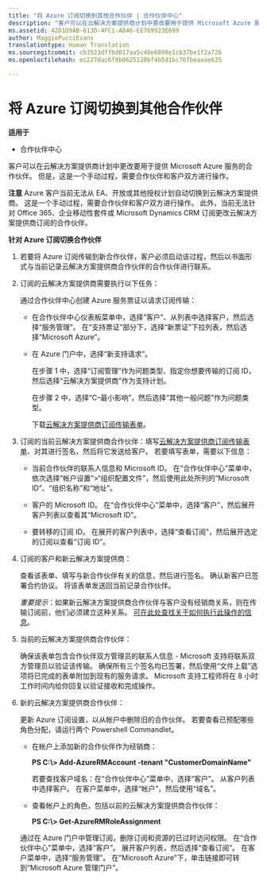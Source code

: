```yaml
---
title: "将 Azure 订阅切换到其他合作伙伴 | 合作伙伴中心"
description: "客户可以在云解决方案提供商计划中更改要用于提供 Microsoft Azure 服务的合作伙伴。 但是，这是一个手动过程，需要合作伙伴和客户双方进行操作。"
ms.assetid: 42D1D9AB-613D-4FC1-A846-EE769923E699
author: MaggiePucciEvans
translationtype: Human Translation
ms.sourcegitcommit: cb3523dffbd017aa5c40e6899e1cb37be1f2a726
ms.openlocfilehash: ec227dac6f8b0625120bf4b5d1bc76fbeaaae635

---
```


# 将 Azure 订阅切换到其他合作伙伴

**适用于**

-  合作伙伴中心

客户可以在云解决方案提供商计划中更改要用于提供 Microsoft Azure 服务的合作伙伴。 但是，这是一个手动过程，需要合作伙伴和客户双方进行操作。

**注意** Azure 客户当前无法从 EA、开放或其他授权计划自动切换到云解决方案提供商。 这是一个手动过程，需要合作伙伴和客户双方进行操作。 此外，当前无法针对 Office 365、企业移动性套件或 Microsoft Dynamics CRM 订阅更改云解决方案提供商订阅的合作伙伴。

 

**针对 Azure 订阅切换合作伙伴**

1.  若要将 Azure 订阅传输到新合作伙伴，客户必须启动该过程，然后以书面形式与当前记录云解决方案提供商合作伙伴的合作伙伴进行联系。

2.  订阅的云解决方案提供商需要执行以下任务：

    通过合作伙伴中心创建 Azure 服务票证以请求订阅传输：

    -   在合作伙伴中心仪表板菜单中，选择“客户”、从列表中选择客户，然后选择“服务管理”。 在“支持票证”部分下，选择“新票证”下拉列表，然后选择“Microsoft Azure”。

    -   在 Azure 门户中，选择“新支持请求”。

        在步骤 1 中，选择“订阅管理”作为问题类型、指定你想要传输的订阅 ID，然后选择“云解决方案提供商”作为支持计划。

        在步骤 2 中，选择“C–最小影响”，然后选择“其他一般问题”作为问题类型。

        下载[云解决方案提供商订阅传输表单](https://assets.windowsphone.com/5222c408-e546-4e01-b72a-2ec7d4c43d57/CSP_Subscription_Transfer_Form_Azure_InvariantCulture_Default.zip)。

3.  订阅的当前云解决方案提供商合作伙伴：填写[云解决方案提供商订阅传输表单](https://assets.windowsphone.com/5222c408-e546-4e01-b72a-2ec7d4c43d57/CSP_Subscription_Transfer_Form_Azure_InvariantCulture_Default.zip)、对其进行签名，然后将它发送给客户。 若要填写表单，需要以下信息：

    -   当前合作伙伴的联系人信息和 Microsoft ID。 在“合作伙伴中心”菜单中，依次选择“帐户设置”&gt;“组织配置文件”，然后使用此处所列的“Microsoft ID”、“组织名称”和“地址”。

    -   客户的 Microsoft ID。 在“合作伙伴中心”菜单中，选择“客户”，然后展开客户列表以查看其“Microsoft ID”。

    -   要转移的订阅 ID。 在展开的客户列表中，选择“查看订阅”，然后展开选定的订阅以查看“订阅 ID”。

4.  订阅的客户和新云解决方案提供商：

    查看该表单、填写与新合作伙伴有关的信息，然后进行签名。 确认新客户已签署合约协议。 将该表单发送回当前记录合作伙伴。

    *重要提示*：如果新云解决方案提供商合作伙伴与客户没有经销商关系，则在传输订阅前，他们必须建立这种关系。 [可在此处查找关于如何执行此操作的信息](https://int.msdn.microsoft.com/en-us/library/partnercenter/mt750320.aspx)。

5.  当前的云解决方案提供商合作伙伴：

    确保该表单包含合作伙伴双方管理员的联系人信息 - Microsoft 支持将联系双方管理员以验证该传输。 确保所有三个签名均已签署，然后使用“文件上载”选项将已完成的表单附加到现有的服务请求。 Microsoft 支持工程师将在 8 小时工作时间内给你回复以验证接收和完成操作。

6.  新的云解决方案提供商合作伙伴：

    更新 Azure 订阅设置，以从帐户中删除旧的合作伙伴。 若要查看已预配哪些角色分配，请运行两个 Powershell Commandlet。

    -   在帐户上添加新的合作伙伴作为经销商：

        **PS C:\\&gt; Add-AzureRMAccount -tenant "CustomerDomainName"**

        若要查找客户域名：在“合作伙伴中心”菜单中，选择“客户”。 从客户列表中选择客户。 在客户菜单中，选择“帐户”，然后使用“域名”。

    -   查看帐户上的角色，包括以前的云解决方案提供商合作伙伴：

        **PS C:\\&gt; Get-AzureRMRoleAssignment**

    通过在 Azure 门户中管理订阅，删除订阅和资源的已过时访问权限。 在“合作伙伴中心”菜单中，选择“客户”。 展开客户列表，然后选择“查看订阅”。 在客户菜单中，选择“服务管理”。 在“Microsoft Azure”下，单击链接即可转到“Microsoft Azure 管理门户”。

 

 






<!--HONumber=Jan17_HO2-->


